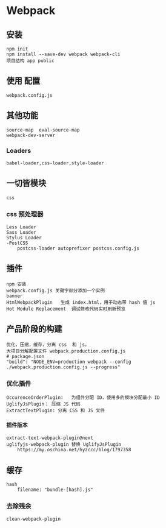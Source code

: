 # Webpack

## 安装
    npm init
    npm install --save-dev webpack webpack-cli
    项目结构 app public

## 使用 配置
    webpack.config.js
    
## 其他功能
    source-map  eval-source-map
    webpack-dev-server

### Loaders
    babel-loader,css-loader,style-loader

## 一切皆模块
    css
### css 预处理器
    Less Loader
    Sass Loader
    Stylus Loader
    -PostCSS
        postcss-loader autoprefixer postcss.config.js

## 插件
    npm 安装
    webpack.config.js 关键字部分添加一个实例
    banner
    HtmlWebpackPlugin   生成 index.html，用于动态带 hash 值 js
    Hot Module Replacement  调试修改代码实时刷新预览


## 产品阶段的构建
    优化，压缩，缓存，分离 css  和 js。
    大项目分解配置文件 webpack.production.config.js
    # package.json
    "build": "NODE_ENV=production webpack --config ./webpack.production.config.js --progress"
### 优化插件
    OccurenceOrderPlugin:   为组件分配 ID，使用多的模块分配最小 ID
    UglifyJsPlugin： 压缩 JS 代码
    ExtractTextPlugin: 分离 CSS 和 JS 文件

#### 插件版本 
    extract-text-webpack-plugin@next
    uglifyjs-webpack-plugin 替换 UglifyJsPlugin
        https://my.oschina.net/hyzccc/blog/1797358

## 缓存
    hash
        filename: "bundle-[hash].js"
### 去除残余
    clean-webpack-plugin
